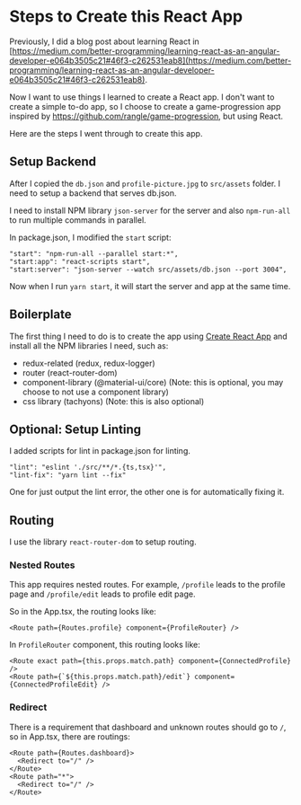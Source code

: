 # Steps to Create this React App

Previously, I did a blog post about learning React in [https://medium.com/better-programming/learning-react-as-an-angular-developer-e064b3505c21#46f3-c262531eab8](https://medium.com/better-programming/learning-react-as-an-angular-developer-e064b3505c21#46f3-c262531eab8).

Now I want to use things I learned to create a React app. I don't want to create a simple to-do app, so I choose to create a game-progression app inspired by https://github.com/rangle/game-progression, but using React.

Here are the steps I went through to create this app.

## Setup Backend

After I copied the `db.json` and `profile-picture.jpg` to `src/assets` folder. I need to setup a backend that serves db.json.

I need to install NPM library `json-server` for the server and also `npm-run-all` to run multiple commands in parallel.

In package.json, I modified the `start` script:

```
"start": "npm-run-all --parallel start:*",
"start:app": "react-scripts start",
"start:server": "json-server --watch src/assets/db.json --port 3004",
```

Now when I run `yarn start`, it will start the server and app at the same time.

## Boilerplate

The first thing I need to do is to create the app using [Create React App](https://github.com/facebook/create-react-app) and install all the NPM libraries I need, such as:

* redux-related (redux, redux-logger)
* router (react-router-dom)
* component-library (@material-ui/core) (Note: this is optional, you may choose to not use a component library)
* css library (tachyons) (Note: this is also optional)

## Optional: Setup Linting
I added scripts for lint in package.json for linting.
```
"lint": "eslint './src/**/*.{ts,tsx}'",
"lint-fix": "yarn lint --fix"
```
One for just output the lint error, the other one is for automatically fixing it.

## Routing
I use the library `react-router-dom` to setup routing. 

### Nested Routes
This app requires nested routes. 
For example, `/profile` leads to the profile page and `/profile/edit` leads to profile edit page.

So in the App.tsx, the routing looks like:
```
<Route path={Routes.profile} component={ProfileRouter} />
```

In `ProfileRouter` component, this routing looks like:
```
<Route exact path={this.props.match.path} component={ConnectedProfile} />
<Route path={`${this.props.match.path}/edit`} component={ConnectedProfileEdit} />
```

### Redirect
There is a requirement that dashboard and unknown routes should go to `/`, so in App.tsx, there are routings:
```
<Route path={Routes.dashboard}>
  <Redirect to="/" />
</Route>
<Route path="*">
  <Redirect to="/" />
</Route>
```